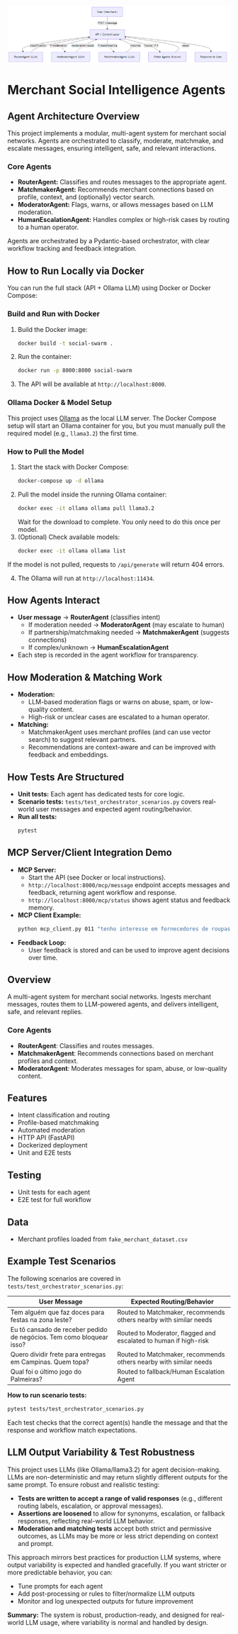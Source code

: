 ![System Architecture](architecture.png)

# Merchant Social Intelligence Agents

## Agent Architecture Overview
This project implements a modular, multi-agent system for merchant social networks. Agents are orchestrated to classify, moderate, matchmake, and escalate messages, ensuring intelligent, safe, and relevant interactions.

### Core Agents
- **RouterAgent:** Classifies and routes messages to the appropriate agent.
- **MatchmakerAgent:** Recommends merchant connections based on profile, context, and (optionally) vector search.
- **ModeratorAgent:** Flags, warns, or allows messages based on LLM moderation.
- **HumanEscalationAgent:** Handles complex or high-risk cases by routing to a human operator.

Agents are orchestrated by a Pydantic-based orchestrator, with clear workflow tracking and feedback integration.

## How to Run Locally via Docker
You can run the full stack (API + Ollama LLM) using Docker or Docker Compose:

### Build and Run with Docker
1. Build the Docker image:
   ```bash
   docker build -t social-swarm .
   ```
2. Run the container:
   ```bash
   docker run -p 8000:8000 social-swarm
   ```
3. The API will be available at `http://localhost:8000`.

### Ollama Docker & Model Setup

This project uses [Ollama](https://ollama.com/) as the local LLM server. The Docker Compose setup will start an Ollama container for you, but you must manually pull the required model (e.g., `llama3.2`) the first time.

### How to Pull the Model
1. Start the stack with Docker Compose:
   ```bash
   docker-compose up -d ollama
   ```
2. Pull the model inside the running Ollama container:
   ```bash
   docker exec -it ollama ollama pull llama3.2
   ```
   Wait for the download to complete. You only need to do this once per model.
3. (Optional) Check available models:
   ```bash
   docker exec -it ollama ollama list
   ```

If the model is not pulled, requests to `/api/generate` will return 404 errors.
  
4. The Ollama will run at `http://localhost:11434`.

## How Agents Interact
- **User message** → **RouterAgent** (classifies intent)
  - If moderation needed → **ModeratorAgent** (may escalate to human)
  - If partnership/matchmaking needed → **MatchmakerAgent** (suggests connections)
  - If complex/unknown → **HumanEscalationAgent**
- Each step is recorded in the agent workflow for transparency.

## How Moderation & Matching Work
- **Moderation:**
  - LLM-based moderation flags or warns on abuse, spam, or low-quality content.
  - High-risk or unclear cases are escalated to a human operator.
- **Matching:**
  - MatchmakerAgent uses merchant profiles (and can use vector search) to suggest relevant partners.
  - Recommendations are context-aware and can be improved with feedback and embeddings.

## How Tests Are Structured
- **Unit tests:** Each agent has dedicated tests for core logic.
- **Scenario tests:** `tests/test_orchestrator_scenarios.py` covers real-world user messages and expected agent routing/behavior.
- **Run all tests:**
  ```bash
  pytest
  ```

## MCP Server/Client Integration Demo
- **MCP Server:**
  - Start the API (see Docker or local instructions).
  - `http://localhost:8000/mcp/message` endpoint accepts messages and feedback, returning agent workflow and response.
  - `http://localhost:8000/mcp/status` shows agent status and feedback memory.
- **MCP Client Example:**
  ```bash
  python mcp_client.py 011 "tenho interesse em fornecedores de roupas femininas" "thumbs-up"
  ```
- **Feedback Loop:**
  - User feedback is stored and can be used to improve agent decisions over time.

## Overview
A multi-agent system for merchant social networks. Ingests merchant messages, routes them to LLM-powered agents, and delivers intelligent, safe, and relevant replies.

### Core Agents
- **RouterAgent**: Classifies and routes messages.
- **MatchmakerAgent**: Recommends connections based on merchant profiles and context.
- **ModeratorAgent**: Moderates messages for spam, abuse, or low-quality content.

## Features
- Intent classification and routing
- Profile-based matchmaking
- Automated moderation
- HTTP API (FastAPI)
- Dockerized deployment
- Unit and E2E tests

## Testing
- Unit tests for each agent
- E2E test for full workflow

## Data
- Merchant profiles loaded from `fake_merchant_dataset.csv`

## Example Test Scenarios

The following scenarios are covered in `tests/test_orchestrator_scenarios.py`:

| User Message | Expected Routing/Behavior |
|--------------|--------------------------|
| Tem alguém que faz doces para festas na zona leste? | Routed to Matchmaker, recommends others nearby with similar needs |
| Eu tô cansado de receber pedido de negócios. Tem como bloquear isso? | Routed to Moderator, flagged and escalated to human if high-risk |
| Quero dividir frete para entregas em Campinas. Quem topa? | Routed to Matchmaker, recommends others nearby with similar needs |
| Qual foi o último jogo do Palmeiras? | Routed to fallback/Human Escalation Agent |

**How to run scenario tests:**

```bash
pytest tests/test_orchestrator_scenarios.py
```

Each test checks that the correct agent(s) handle the message and that the response and workflow match expectations.


## LLM Output Variability & Test Robustness

This project uses LLMs (like Ollama/llama3.2) for agent decision-making. LLMs are non-deterministic and may return slightly different outputs for the same prompt. To ensure robust and realistic testing:

- **Tests are written to accept a range of valid responses** (e.g., different routing labels, escalation, or approval messages).
- **Assertions are loosened** to allow for synonyms, escalation, or fallback responses, reflecting real-world LLM behavior.
- **Moderation and matching tests** accept both strict and permissive outcomes, as LLMs may be more or less strict depending on context and prompt.

This approach mirrors best practices for production LLM systems, where output variability is expected and handled gracefully. If you want stricter or more predictable behavior, you can:
- Tune prompts for each agent
- Add post-processing or rules to filter/normalize LLM outputs
- Monitor and log unexpected outputs for future improvement

**Summary:** The system is robust, production-ready, and designed for real-world LLM usage, where variability is normal and handled by design.
